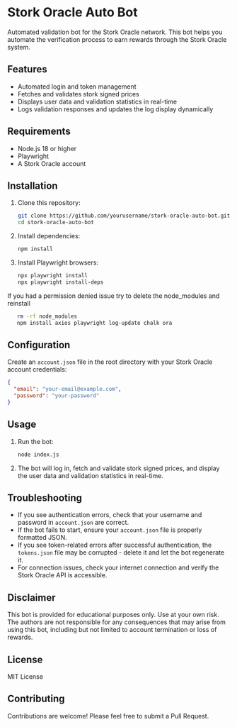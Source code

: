 # Stork Oracle Auto Bot

Automated validation bot for the Stork Oracle network. This bot helps you automate the verification process to earn rewards through the Stork Oracle system.

## Features

- Automated login and token management
- Fetches and validates stork signed prices
- Displays user data and validation statistics in real-time
- Logs validation responses and updates the log display dynamically

## Requirements

- Node.js 18 or higher
- Playwright
- A Stork Oracle account

## Installation

1. Clone this repository:
   ```bash
   git clone https://github.com/yourusername/stork-oracle-auto-bot.git
   cd stork-oracle-auto-bot
   ```

2. Install dependencies:
   ```bash
   npm install
   ```

3. Install Playwright browsers:
   ```bash
   npx playwright install
   npx playwright install-deps
   ```
If you had a permission denied issue try to delete the node_modules and reinstall
```bash
   rm -rf node_modules
   npm install axios playwright log-update chalk ora
```

## Configuration

Create an `account.json` file in the root directory with your Stork Oracle account credentials:
   ```json
   {
     "email": "your-email@example.com",
     "password": "your-password"
   }
   ```

## Usage

1. Run the bot:
   ```bash
   node index.js
   ```

2. The bot will log in, fetch and validate stork signed prices, and display the user data and validation statistics in real-time.

## Troubleshooting

- If you see authentication errors, check that your username and password in `account.json` are correct.
- If the bot fails to start, ensure your `account.json` file is properly formatted JSON.
- If you see token-related errors after successful authentication, the `tokens.json` file may be corrupted - delete it and let the bot regenerate it.
- For connection issues, check your internet connection and verify the Stork Oracle API is accessible.


## Disclaimer

This bot is provided for educational purposes only. Use at your own risk. The authors are not responsible for any consequences that may arise from using this bot, including but not limited to account termination or loss of rewards.

## License

MIT License

## Contributing

Contributions are welcome! Please feel free to submit a Pull Request.
